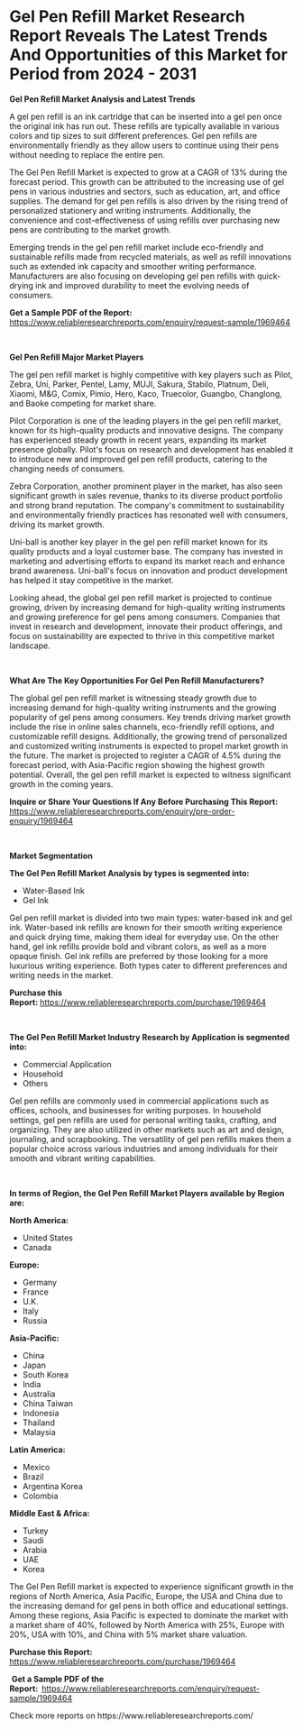 <p><h1>Gel Pen Refill Market Research Report Reveals The Latest Trends And Opportunities of this Market for Period from 2024 - 2031</h1></p><p><strong>Gel Pen Refill Market Analysis and Latest Trends</strong></p>
<p><p>A gel pen refill is an ink cartridge that can be inserted into a gel pen once the original ink has run out. These refills are typically available in various colors and tip sizes to suit different preferences. Gel pen refills are environmentally friendly as they allow users to continue using their pens without needing to replace the entire pen.</p><p>The Gel Pen Refill Market is expected to grow at a CAGR of 13% during the forecast period. This growth can be attributed to the increasing use of gel pens in various industries and sectors, such as education, art, and office supplies. The demand for gel pen refills is also driven by the rising trend of personalized stationery and writing instruments. Additionally, the convenience and cost-effectiveness of using refills over purchasing new pens are contributing to the market growth.</p><p>Emerging trends in the gel pen refill market include eco-friendly and sustainable refills made from recycled materials, as well as refill innovations such as extended ink capacity and smoother writing performance. Manufacturers are also focusing on developing gel pen refills with quick-drying ink and improved durability to meet the evolving needs of consumers.</p></p>
<p><strong>Get a Sample PDF of the Report:&nbsp;</strong> <a href="https://www.reliableresearchreports.com/enquiry/request-sample/1969464">https://www.reliableresearchreports.com/enquiry/request-sample/1969464</a></p>
<p>&nbsp;</p>
<p><strong>Gel Pen Refill Major Market Players</strong></p>
<p><p>The gel pen refill market is highly competitive with key players such as Pilot, Zebra, Uni, Parker, Pentel, Lamy, MUJI, Sakura, Stabilo, Platnum, Deli, Xiaomi, M&G, Comix, Pimio, Hero, Kaco, Truecolor, Guangbo, Changlong, and Baoke competing for market share.</p><p>Pilot Corporation is one of the leading players in the gel pen refill market, known for its high-quality products and innovative designs. The company has experienced steady growth in recent years, expanding its market presence globally. Pilot's focus on research and development has enabled it to introduce new and improved gel pen refill products, catering to the changing needs of consumers.</p><p>Zebra Corporation, another prominent player in the market, has also seen significant growth in sales revenue, thanks to its diverse product portfolio and strong brand reputation. The company's commitment to sustainability and environmentally friendly practices has resonated well with consumers, driving its market growth.</p><p>Uni-ball is another key player in the gel pen refill market known for its quality products and a loyal customer base. The company has invested in marketing and advertising efforts to expand its market reach and enhance brand awareness. Uni-ball's focus on innovation and product development has helped it stay competitive in the market.</p><p>Looking ahead, the global gel pen refill market is projected to continue growing, driven by increasing demand for high-quality writing instruments and growing preference for gel pens among consumers. Companies that invest in research and development, innovate their product offerings, and focus on sustainability are expected to thrive in this competitive market landscape.</p></p>
<p>&nbsp;</p>
<p><strong>What Are The Key Opportunities For Gel Pen Refill Manufacturers?</strong></p>
<p><p>The global gel pen refill market is witnessing steady growth due to increasing demand for high-quality writing instruments and the growing popularity of gel pens among consumers. Key trends driving market growth include the rise in online sales channels, eco-friendly refill options, and customizable refill designs. Additionally, the growing trend of personalized and customized writing instruments is expected to propel market growth in the future. The market is projected to register a CAGR of 4.5% during the forecast period, with Asia-Pacific region showing the highest growth potential. Overall, the gel pen refill market is expected to witness significant growth in the coming years.</p></p>
<p><strong>Inquire or Share Your Questions If Any Before Purchasing This Report:</strong> <a href="https://www.reliableresearchreports.com/enquiry/pre-order-enquiry/1969464">https://www.reliableresearchreports.com/enquiry/pre-order-enquiry/1969464</a></p>
<p>&nbsp;</p>
<p><strong>Market Segmentation</strong></p>
<p><strong>The Gel Pen Refill Market Analysis by types is segmented into:</strong></p>
<p><ul><li>Water-Based Ink</li><li>Gel Ink</li></ul></p>
<p><p>Gel pen refill market is divided into two main types: water-based ink and gel ink. Water-based ink refills are known for their smooth writing experience and quick drying time, making them ideal for everyday use. On the other hand, gel ink refills provide bold and vibrant colors, as well as a more opaque finish. Gel ink refills are preferred by those looking for a more luxurious writing experience. Both types cater to different preferences and writing needs in the market.</p></p>
<p><strong>Purchase this Report:&nbsp;</strong><a href="https://www.reliableresearchreports.com/purchase/1969464">https://www.reliableresearchreports.com/purchase/1969464</a></p>
<p>&nbsp;</p>
<p><strong>The Gel Pen Refill Market Industry Research by Application is segmented into:</strong></p>
<p><ul><li>Commercial Application</li><li>Household</li><li>Others</li></ul></p>
<p><p>Gel pen refills are commonly used in commercial applications such as offices, schools, and businesses for writing purposes. In household settings, gel pen refills are used for personal writing tasks, crafting, and organizing. They are also utilized in other markets such as art and design, journaling, and scrapbooking. The versatility of gel pen refills makes them a popular choice across various industries and among individuals for their smooth and vibrant writing capabilities.</p></p>
<p>&nbsp;</p>
<p><strong>In terms of Region, the Gel Pen Refill Market Players available by Region are:</strong></p>
<p>
    <p> <strong> North America: </strong>
        <ul>
            <li>United States</li>
            <li>Canada</li>
        </ul>
        </p> 
    <p> <strong> Europe: </strong>
        <ul>
            <li>Germany</li>
            <li>France</li>
            <li>U.K.</li>
            <li>Italy</li>
            <li>Russia</li>
        </ul>
        </p> 
    <p> <strong> Asia-Pacific: </strong>
        <ul>
            <li>China</li>
            <li>Japan</li>
            <li>South Korea</li>
            <li>India</li>
            <li>Australia</li>
            <li>China Taiwan</li>
            <li>Indonesia</li>
            <li>Thailand</li>
            <li>Malaysia</li>
        </ul>
        </p> 
    <p> <strong> Latin America: </strong>
        <ul>
            <li>Mexico</li>
            <li>Brazil</li>
            <li>Argentina Korea</li>
            <li>Colombia</li>
        </ul>
        </p> 
    <p> <strong> Middle East & Africa: </strong>
        <ul>
            <li>Turkey</li>
            <li>Saudi</li>
            <li>Arabia</li>
            <li>UAE</li>
            <li>Korea</li>
        </ul>
    </p>
    </p>
<p><p>The Gel Pen Refill market is expected to experience significant growth in the regions of North America, Asia Pacific, Europe, the USA and China due to the increasing demand for gel pens in both office and educational settings. Among these regions, Asia Pacific is expected to dominate the market with a market share of 40%, followed by North America with 25%, Europe with 20%, USA with 10%, and China with 5% market share valuation.</p></p>
<p><strong>Purchase this Report: </strong><a href="https://www.reliableresearchreports.com/purchase/1969464">https://www.reliableresearchreports.com/purchase/1969464</a></p>
<p>&nbsp;<strong>Get a Sample PDF of the Report:&nbsp;&nbsp;</strong><a href="https://www.reliableresearchreports.com/enquiry/request-sample/1969464">https://www.reliableresearchreports.com/enquiry/request-sample/1969464</a></p>
<p><strong></strong></p>
<p>Check more reports on https://www.reliableresearchreports.com/</p>
